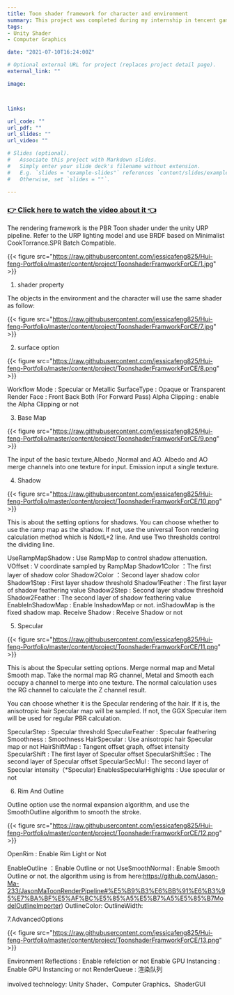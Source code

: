 ```yaml
---
title: Toon shader framework for character and environment
summary: This project was completed during my internship in tencent games. it is also a trianing assignment for shader framework. At the same time, i need to build the shader framework, complete the demo containing the environment and the character, and package it to the mobile phone to run.
tags:
- Unity Shader
- Computer Graphics

date: "2021-07-10T16:24:00Z"

# Optional external URL for project (replaces project detail page).
external_link: ""

image:



links:

url_code: ""
url_pdf: ""
url_slides: ""
url_video: ""

# Slides (optional).
#   Associate this project with Markdown slides.
#   Simply enter your slide deck's filename without extension.
#   E.g. `slides = "example-slides"` references `content/slides/example-slides.md`.
#   Otherwise, set `slides = ""`.

---
```



### [👉 Click here to watch the video about it 👈](https://studio.youtube.com/video/t1ZkP-FN5NA/edit)

The rendering framework is the PBR Toon shader under the unity URP pipeline. Refer to the URP lighting model and use BRDF based on Minimalist CookTorrance.SPR Batch Compatible.


{{< figure src="https://raw.githubusercontent.com/jessicafeng825/Hui-feng-Portfolio/master/content/project/ToonshaderFramworkForCE/1.jpg" >}}


1. shader property

The objects in the environment and the character will use the same shader as follow:

{{< figure src="https://raw.githubusercontent.com/jessicafeng825/Hui-feng-Portfolio/master/content/project/ToonshaderFramworkForCE/7.jpg" >}}

2. surface option

{{< figure src="https://raw.githubusercontent.com/jessicafeng825/Hui-feng-Portfolio/master/content/project/ToonshaderFramworkForCE/8.png" >}}

Workflow Mode : Specular or Metallic
SurfaceType : Opaque or Transparent
Render Face : Front Back Both (For Forward Pass)
Alpha Clipping : enable the Alpha Clipping or not

3. Base Map

{{< figure src="https://raw.githubusercontent.com/jessicafeng825/Hui-feng-Portfolio/master/content/project/ToonshaderFramworkForCE/9.png" >}}

The input of the basic texture,Albedo ,Normal and AO. 
Albedo and AO merge channels into one texture for input.
Emission input a single texture.

4. Shadow

{{< figure src="https://raw.githubusercontent.com/jessicafeng825/Hui-feng-Portfolio/master/content/project/ToonshaderFramworkForCE/10.png" >}}

This is about the setting options for shadows. You can choose whether to use the ramp map as the shadow. If not, use the universal Toon rendering calculation method which is  NdotL+2 line. And use Two thresholds control the dividing line.

UseRampMapShadow : Use RampMap to control shadow attenuation.
VOffset : V coordinate sampled by RampMap
Shadow1Color ：The first layer of shadow color
Shadow2Color ：Second layer shadow color
Shadow1Step : First layer shadow threshold
Shadow1Feather : The first layer of shadow feathering value
Shadow2Step : Second layer shadow threshold
Shadow2Feather : The second layer of shadow feathering value
EnableInShadowMap : Enable InshadowMap or not. inShadowMap is the fixed shadow map.
Receive Shadow : Receive Shadow or not

5. Specular

{{< figure src="https://raw.githubusercontent.com/jessicafeng825/Hui-feng-Portfolio/master/content/project/ToonshaderFramworkForCE/11.png" >}}

This is about the Specular setting options. Merge normal map and Metal Smooth map. Take the normal map RG channel, Metal and Smooth each occupy a channel to merge into one texture. The normal calculation uses the RG channel to calculate the Z channel result. 

You can choose whether it is the Specular rendering of the hair. If it is, the anisotropic hair Specular map will be sampled. If not, the GGX Specular item will be used for regular PBR calculation.

SpecularStep : Specular threshold
SpecularFeather : Specular feathering
Smoothness : Smoothness 
HairSpecular : Use anisotropic hair Specular map or not
HairShiftMap : Tangent offset graph, offset intensity
SpecularShift : The first layer of Specular offset
SpecularShiftSec : The second layer of Specular offset
SpecularSecMul : The second layer of Specular intensity（*Specular)
EnablesSpecularHighlights : Use specular or not

6. Rim And Outline

Outline option use the normal expansion algorithm, and use the SmoothOutline algorithm to smooth the stroke.

{{< figure src="https://raw.githubusercontent.com/jessicafeng825/Hui-feng-Portfolio/master/content/project/ToonshaderFramworkForCE/12.png" >}}

OpenRim : Enable Rim Light or Not

EnableOutline ：Enable Outline or not
UseSmoothNormal : Enable Smooth Outline or not. the algorithm using is from here:https://github.com/Jason-Ma-233/JasonMaToonRenderPipeline#%E5%B9%B3%E6%BB%91%E6%B3%95%E7%BA%BF%E5%AF%BC%E5%85%A5%E5%B7%A5%E5%85%B7ModelOutlineImporter) 
OutlineColor:
OutlineWidth:

7.AdvancedOptions


{{< figure src="https://raw.githubusercontent.com/jessicafeng825/Hui-feng-Portfolio/master/content/project/ToonshaderFramworkForCE/13.png" >}}

Environment Reflections : Enable refelction or not
Enable GPU Instancing : Enable GPU Instancing or not
RenderQueue : 渲染队列


involved technology: Unity Shader、Computer Graphics、ShaderGUI

